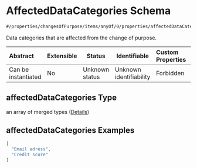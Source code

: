 # AffectedDataCategories Schema

```txt
#/properties/changesOfPurpose/items/anyOf/0/properties/affectedDataCategories#/properties/changesOfPurpose/items/anyOf/0/properties/affectedDataCategories
```

Data categories that are affected from the change of purpose.


| Abstract            | Extensible | Status         | Identifiable            | Custom Properties | Additional Properties | Access Restrictions | Defined In                                                           |
| :------------------ | ---------- | -------------- | ----------------------- | :---------------- | --------------------- | ------------------- | -------------------------------------------------------------------- |
| Can be instantiated | No         | Unknown status | Unknown identifiability | Forbidden         | Allowed               | none                | [tilt-schema.json\*](../out/tilt-schema.json "open original schema") |

## affectedDataCategories Type

an array of merged types ([Details](tilt-schema-properties-changesofpurpose-items-anyof-first-anyof-properties-affecteddatacategories-items.md))

## affectedDataCategories Examples

```json
[
  "Email adress",
  "Credit score"
]
```
